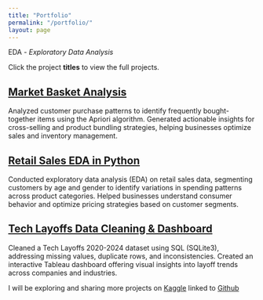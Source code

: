 ```yaml
---
title: "Portfolio"
permalink: "/portfolio/"
layout: page
---
```

EDA - *Exploratory Data Analysis*

Click the project **titles** to view the full projects.

## [Market Basket Analysis](https://github.com/Wilfrida-Were/Market-Basket-Analysis/blob/main/README.md)

Analyzed customer purchase patterns to identify frequently bought-together items using the Apriori algorithm. Generated actionable insights for cross-selling and product bundling strategies, helping businesses optimize sales and inventory management.

## [Retail Sales EDA in Python](https://github.com/Wilfrida-Were/Retail-Sales-EDA-in-Python/blob/main/README.md)

Conducted exploratory data analysis (EDA) on retail sales data, segmenting customers by age and gender to identify variations in spending patterns across product categories. Helped businesses understand consumer behavior and optimize pricing strategies based on customer segments.

## [Tech Layoffs Data Cleaning & Dashboard](https://github.com/Wilfrida-Were/Tech-Layoffs-Data-Cleaning-in-SQL)

Cleaned a Tech Layoffs 2020-2024 dataset using SQL (SQLite3), addressing missing values, duplicate rows, and inconsistencies. Created an interactive Tableau dashboard offering visual insights into layoff trends across companies and industries.

I will be exploring and sharing more projects on [Kaggle](https://www.kaggle.com/wilfridawere/code) linked to [Github](https://github.com/Wilfrida-Were)
